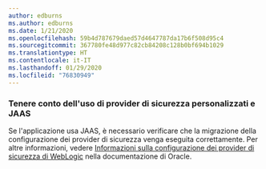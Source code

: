 ```yaml
---
author: edburns
ms.author: edburns
ms.date: 1/21/2020
ms.openlocfilehash: 59b4d787679daed57d4647787da17b6f508d95c4
ms.sourcegitcommit: 367780fe48d977c82cb84208c128b0bf694b1029
ms.translationtype: HT
ms.contentlocale: it-IT
ms.lasthandoff: 01/29/2020
ms.locfileid: "76830949"
---
```

### <a name="account-for-the-use-of-custom-security-providers-and-jaas"></a>Tenere conto dell'uso di provider di sicurezza personalizzati e JAAS

Se l'applicazione usa JAAS, è necessario verificare che la migrazione della configurazione dei provider di sicurezza venga eseguita correttamente. Per altre informazioni, vedere [Informazioni sulla configurazione dei provider di sicurezza di WebLogic](https://docs.oracle.com/middleware/12213/wls/SECMG/providers_intro.htm) nella documentazione di Oracle.
